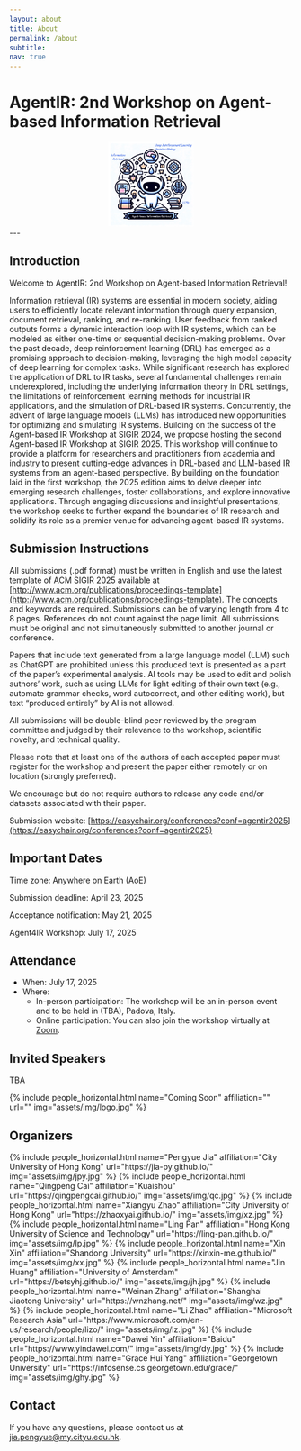 ```yaml
---
layout: about
title: About
permalink: /about
subtitle:
nav: true
---
```

# AgentIR: 2nd Workshop on Agent-based Information Retrieval

<div>
<img src="assets/img/logo.jpg" width="30%" style="margin-left:35%; margin-right:30%">
<!-- <img src="assets/img/padova.jpg" width="100%"> -->
</div>
---

## Introduction
Welcome to AgentIR: 2nd Workshop on Agent-based Information Retrieval!

Information retrieval (IR) systems are essential in modern society, aiding users to efficiently locate relevant information through query expansion, document retrieval, ranking, and re-ranking. User feedback from ranked outputs forms a dynamic interaction loop with IR systems, which can be modeled as either one-time or sequential decision-making problems.
Over the past decade, deep reinforcement learning (DRL) has emerged as a promising approach to decision-making, leveraging the high model capacity of deep learning for complex tasks. While significant research has explored the application of DRL to IR tasks, several fundamental challenges remain underexplored, including the underlying information theory in DRL settings, the limitations of reinforcement learning methods for industrial IR applications, and the simulation of DRL-based IR systems. Concurrently, the advent of large language models (LLMs) has introduced new opportunities for optimizing and simulating IR systems.
Building on the success of the Agent-based IR Workshop at SIGIR 2024, we propose hosting the second Agent-based IR Workshop at SIGIR 2025. This workshop will continue to provide a platform for researchers and practitioners from academia and industry to present cutting-edge advances in DRL-based and LLM-based IR systems from an agent-based perspective. By building on the foundation laid in the first workshop, the 2025 edition aims to delve deeper into emerging research challenges, foster collaborations, and explore innovative applications. Through engaging discussions and insightful presentations, the workshop seeks to further expand the boundaries of IR research and solidify its role as a premier venue for advancing agent-based IR systems.

## Submission Instructions

All submissions (.pdf format) must be written in English and use the latest template of ACM SIGIR 2025 available at [http://www.acm.org/publications/proceedings-template](http://www.acm.org/publications/proceedings-template). The concepts and keywords are required. Submissions can be of varying length from 4 to 8 pages. References do not count against the page limit. All submissions must be original and not simultaneously submitted to another journal or conference. 

Papers that include text generated from a large language model (LLM) such as ChatGPT are prohibited unless this produced text is presented as a part of the paper’s experimental analysis. AI tools may be used to edit and polish authors’ work, such as using LLMs for light editing of their own text (e.g., automate grammar checks, word autocorrect, and other editing work), but text “produced entirely” by AI is not allowed. 

All submissions will be double-blind peer reviewed by the program committee and judged by their relevance to the workshop, scientific novelty, and technical quality. 

Please note that at least one of the authors of each accepted paper must register for the workshop and present the paper either remotely or on location (strongly preferred). 

We encourage but do not require authors to release any code and/or datasets associated with their paper.

Submission website: [https://easychair.org/conferences?conf=agentir2025](https://easychair.org/conferences?conf=agentir2025)

## Important Dates

Time zone: Anywhere on Earth (AoE)

Submission deadline: April 23, 2025

Acceptance notification: May 21, 2025

Agent4IR Workshop: July 17, 2025

## Attendance
- When: July 17, 2025
- Where: 
  - In-person participation: The workshop will be an in-person event and to be held in (TBA), Padova, Italy.
  - Online participation: You can also join the workshop virtually at [Zoom]().

## Invited Speakers

TBA

<div class="row row-cols-2 projects pt-3 pb-3">
  {% include people_horizontal.html name="Coming Soon" affiliation="" url="" img="assets/img/logo.jpg" %}
</div>

## Organizers
<div class="row row-cols-2 projects pt-3 pb-3">
  {% include people_horizontal.html name="Pengyue Jia" affiliation="City University of Hong Kong" url="https://jia-py.github.io/" img="assets/img/jpy.jpg" %}
  {% include people_horizontal.html name="Qingpeng Cai" affiliation="Kuaishou" url="https://qingpengcai.github.io/" img="assets/img/qc.jpg" %}
  {% include people_horizontal.html name="Xiangyu Zhao" affiliation="City University of Hong Kong" url="https://zhaoxyai.github.io/" img="assets/img/xz.jpg" %}
  {% include people_horizontal.html name="Ling Pan" affiliation="Hong Kong University of Science and Technology" url="https://ling-pan.github.io/" img="assets/img/lp.jpg" %}
  {% include people_horizontal.html name="Xin Xin" affiliation="Shandong University" url="https://xinxin-me.github.io/" img="assets/img/xx.jpg" %}
  {% include people_horizontal.html name="Jin Huang" affiliation="University of Amsterdam" url="https://betsyhj.github.io/" img="assets/img/jh.jpg" %}
  {% include people_horizontal.html name="Weinan Zhang" affiliation="Shanghai Jiaotong University" url="https://wnzhang.net/" img="assets/img/wz.jpg" %}
  {% include people_horizontal.html name="Li Zhao" affiliation="Microsoft Research Asia" url="https://www.microsoft.com/en-us/research/people/lizo/" img="assets/img/lz.jpg" %}
  {% include people_horizontal.html name="Dawei Yin" affiliation="Baidu" url="https://www.yindawei.com/" img="assets/img/dy.jpg" %}
  {% include people_horizontal.html name="Grace Hui Yang" affiliation="Georgetown University" url="https://infosense.cs.georgetown.edu/grace/" img="assets/img/ghy.jpg" %}
</div>

## Contact
If you have any questions, please contact us at jia.pengyue@my.cityu.edu.hk.


